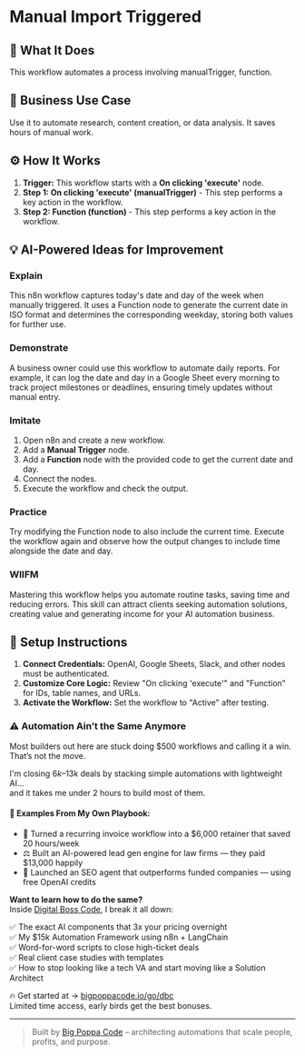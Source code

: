 # Manual Import Triggered

## 🚀 What It Does
This workflow automates a process involving manualTrigger, function.

## 💼 Business Use Case
Use it to automate research, content creation, or data analysis. It saves hours of manual work.

## ⚙️ How It Works
1.  **Trigger:** This workflow starts with a **On clicking 'execute'** node.
2. **Step 1: On clicking 'execute' (manualTrigger)** - This step performs a key action in the workflow.
3. **Step 2: Function (function)** - This step performs a key action in the workflow.

## 💡 AI-Powered Ideas for Improvement
### Explain
This n8n workflow captures today's date and day of the week when manually triggered. It uses a Function node to generate the current date in ISO format and determines the corresponding weekday, storing both values for further use.

### Demonstrate
A business owner could use this workflow to automate daily reports. For example, it can log the date and day in a Google Sheet every morning to track project milestones or deadlines, ensuring timely updates without manual entry.

### Imitate
1. Open n8n and create a new workflow.
2. Add a **Manual Trigger** node.
3. Add a **Function** node with the provided code to get the current date and day.
4. Connect the nodes.
5. Execute the workflow and check the output.

### Practice
Try modifying the Function node to also include the current time. Execute the workflow again and observe how the output changes to include time alongside the date and day.

### WIIFM
Mastering this workflow helps you automate routine tasks, saving time and reducing errors. This skill can attract clients seeking automation solutions, creating value and generating income for your AI automation business.

## 🔧 Setup Instructions
1. **Connect Credentials:** OpenAI, Google Sheets, Slack, and other nodes must be authenticated.
2. **Customize Core Logic:** Review "On clicking 'execute'" and "Function" for IDs, table names, and URLs.
3. **Activate the Workflow:** Set the workflow to "Active" after testing.

### ⚠️ Automation Ain’t the Same Anymore

Most builders out here are stuck doing $500 workflows and calling it a win.  
That’s not the move.  

I'm closing $6k–$13k deals by stacking simple automations with lightweight AI...  
and it takes me under 2 hours to build most of them.

#### 🧠 Examples From My Own Playbook:
- 🔁 Turned a recurring invoice workflow into a $6,000 retainer that saved 20 hours/week  
- ⚖️ Built an AI-powered lead gen engine for law firms — they paid $13,000 happily  
- 🚀 Launched an SEO agent that outperforms funded companies — using free OpenAI credits  

**Want to learn how to do the same?**  
Inside [Digital Boss Code](https://bigpoppacode.io/go/dbc), I break it all down:

✅ The exact AI components that 3x your pricing overnight  
✅ My $15k Automation Framework using n8n + LangChain  
✅ Word-for-word scripts to close high-ticket deals  
✅ Real client case studies with templates  
✅ How to stop looking like a tech VA and start moving like a Solution Architect  

🔥 Get started at → [bigpoppacode.io/go/dbc](https://bigpoppacode.io/go/dbc)  
Limited time access, early birds get the best bonuses.

---
> Built by [Big Poppa Code](https://bigpoppacode.io) – architecting automations that scale people, profits, and purpose.
